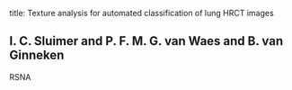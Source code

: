 title: Texture analysis for automated classification of lung HRCT images

## I. C. Sluimer and P. F. M. G. van Waes and B. van Ginneken
RSNA

